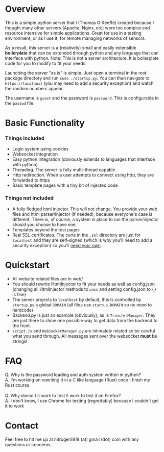 # Overview
This is a simple python server that I (Thomas O'Keeffe) created because I thought many other servers (Apache, Nginx, etc) were too complex and resource intensive for simple applications.
Great for use in a testing environment, or as I use it, for remote managing networks of sensors.

As a result, this server is a (relatively) small and easily extensible **boilerplate** that can be extended through python and any language that can interface with python.
Note: This is not a server architecture. It is boilerplate code for you to modify to fit your needs.

Launching the server "as is" is simple. Just open a terminal in the root package directory and run `sudo ./startup.py`. You can then navigate to `https://localhost` (you may need to add a security exception) and watch the random numbers appear.

The username is `guest` and the password is `password`. This is configurable in the `passwd` file.
# Basic Functionality

### Things included
* Login system using cookies
* Websocket integration
* Easy python integration (obviously extends to languages that interface with python)
* Threading. The server is fully multi-thread capable
* Http redirection. When a user attempts to connect using http, they are forwarded to https
* Basic template pages with a tiny bit of injected code


### Things not included
* A fully fledged html injector. This will not change. You provide your web files and html parser/injector (if needed), because everyone's case is different. There is, of course, a system in place to run the parser/injector should you choose to have one.
* Templates beyond the test pages
* Real SSL certificates. The certs in the `.ssl` directory are just for `localhost` and they are self-signed (which is why you'll need to add a security exception) so you'll [need your own](https://zerossl.com/).

# Quickstart
* All website related files are in web/
* You should rewrite HtmlInjector to fit your needs as well as config.json (changing all HtmlInjector methods to `pass` and setting config.json to `{}` is fine)
* The server projects to `localhost` by default, this is controlled by `startup.py`'s global `DOMAIN` (all files use `startup.DOMAIN` so no need to hardcode)
* Backend.py is just an example (obviously), as is `TransferManager`. They are just there to show one possible way to get data from the backend to the front.
* `script.js` and `WebSocketManager.py` are intimately related so be careful what you send through. All messages sent over the websocket **must** be strings!

# FAQ
Q. Why is the password loading and auth system written in python?
<br>
A. I'm working on rewriting it in a C like language (Rust) once I finish my Rust course
<br>
<br>
Q. Why doesn't it work to test it work to test it on Firefox?
<br>
A. I don't know, I use Chrome for testing (regrettably) because I couldn't get it to work

# Contact
Feel free to hit me up at nitrogen1818 (at) gmail (dot) com with any questions or concerns.
